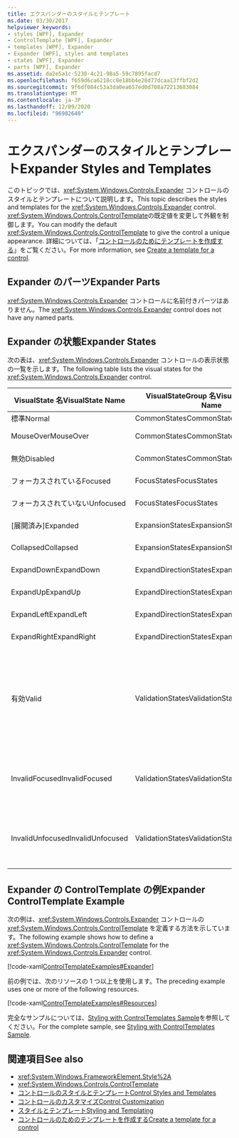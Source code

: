 ```yaml
---
title: エクスパンダーのスタイルとテンプレート
ms.date: 03/30/2017
helpviewer_keywords:
- styles [WPF], Expander
- ControlTemplate [WPF], Expander
- templates [WPF], Expander
- Expander [WPF], styles and templates
- states [WPF], Expander
- parts [WPF], Expander
ms.assetid: da2e5a1c-5230-4c21-98a5-59c7895facd7
ms.openlocfilehash: f659d6ca6218cc8e18bb4e28d77dcaa13ffbf2d2
ms.sourcegitcommit: 9f6df084c53a3da0ea657ed0d708a72213683084
ms.translationtype: MT
ms.contentlocale: ja-JP
ms.lasthandoff: 12/09/2020
ms.locfileid: "96982640"
---
```

# <a name="expander-styles-and-templates"></a><span data-ttu-id="3e3fa-102">エクスパンダーのスタイルとテンプレート</span><span class="sxs-lookup"><span data-stu-id="3e3fa-102">Expander Styles and Templates</span></span>
<span data-ttu-id="3e3fa-103">このトピックでは、<xref:System.Windows.Controls.Expander> コントロールのスタイルとテンプレートについて説明します。</span><span class="sxs-lookup"><span data-stu-id="3e3fa-103">This topic describes the styles and templates for the <xref:System.Windows.Controls.Expander> control.</span></span> <span data-ttu-id="3e3fa-104"><xref:System.Windows.Controls.ControlTemplate>の既定値を変更して外観を制御します。</span><span class="sxs-lookup"><span data-stu-id="3e3fa-104">You can modify the default <xref:System.Windows.Controls.ControlTemplate> to give the control a unique appearance.</span></span> <span data-ttu-id="3e3fa-105">詳細については、「[コントロールのためにテンプレートを作成する](/dotnet/desktop-wpf/themes/how-to-create-apply-template)」をご覧ください。</span><span class="sxs-lookup"><span data-stu-id="3e3fa-105">For more information, see [Create a template for a control](/dotnet/desktop-wpf/themes/how-to-create-apply-template).</span></span>  
  
## <a name="expander-parts"></a><span data-ttu-id="3e3fa-106">Expander のパーツ</span><span class="sxs-lookup"><span data-stu-id="3e3fa-106">Expander Parts</span></span>  
 <span data-ttu-id="3e3fa-107"><xref:System.Windows.Controls.Expander> コントロールに名前付きパーツはありません。</span><span class="sxs-lookup"><span data-stu-id="3e3fa-107">The <xref:System.Windows.Controls.Expander> control does not have any named parts.</span></span>  
  
## <a name="expander-states"></a><span data-ttu-id="3e3fa-108">Expander の状態</span><span class="sxs-lookup"><span data-stu-id="3e3fa-108">Expander States</span></span>  
 <span data-ttu-id="3e3fa-109">次の表は、<xref:System.Windows.Controls.Expander> コントロールの表示状態の一覧を示します。</span><span class="sxs-lookup"><span data-stu-id="3e3fa-109">The following table lists the visual states for the <xref:System.Windows.Controls.Expander> control.</span></span>  
  
|<span data-ttu-id="3e3fa-110">VisualState 名</span><span class="sxs-lookup"><span data-stu-id="3e3fa-110">VisualState Name</span></span>|<span data-ttu-id="3e3fa-111">VisualStateGroup 名</span><span class="sxs-lookup"><span data-stu-id="3e3fa-111">VisualStateGroup Name</span></span>|<span data-ttu-id="3e3fa-112">説明</span><span class="sxs-lookup"><span data-stu-id="3e3fa-112">Description</span></span>|  
|-|-|-|  
|<span data-ttu-id="3e3fa-113">標準</span><span class="sxs-lookup"><span data-stu-id="3e3fa-113">Normal</span></span>|<span data-ttu-id="3e3fa-114">CommonStates</span><span class="sxs-lookup"><span data-stu-id="3e3fa-114">CommonStates</span></span>|<span data-ttu-id="3e3fa-115">既定の状態です。</span><span class="sxs-lookup"><span data-stu-id="3e3fa-115">The default state.</span></span>|  
|<span data-ttu-id="3e3fa-116">MouseOver</span><span class="sxs-lookup"><span data-stu-id="3e3fa-116">MouseOver</span></span>|<span data-ttu-id="3e3fa-117">CommonStates</span><span class="sxs-lookup"><span data-stu-id="3e3fa-117">CommonStates</span></span>|<span data-ttu-id="3e3fa-118">マウス ポインターがコントロール上に配置されます。</span><span class="sxs-lookup"><span data-stu-id="3e3fa-118">The mouse pointer is positioned over the control.</span></span>|  
|<span data-ttu-id="3e3fa-119">無効</span><span class="sxs-lookup"><span data-stu-id="3e3fa-119">Disabled</span></span>|<span data-ttu-id="3e3fa-120">CommonStates</span><span class="sxs-lookup"><span data-stu-id="3e3fa-120">CommonStates</span></span>|<span data-ttu-id="3e3fa-121">コントロールが無効になっています。</span><span class="sxs-lookup"><span data-stu-id="3e3fa-121">The control is disabled.</span></span>|  
|<span data-ttu-id="3e3fa-122">フォーカスされている</span><span class="sxs-lookup"><span data-stu-id="3e3fa-122">Focused</span></span>|<span data-ttu-id="3e3fa-123">FocusStates</span><span class="sxs-lookup"><span data-stu-id="3e3fa-123">FocusStates</span></span>|<span data-ttu-id="3e3fa-124">コントロールにフォーカスがあります。</span><span class="sxs-lookup"><span data-stu-id="3e3fa-124">The control has focus.</span></span>|  
|<span data-ttu-id="3e3fa-125">フォーカスされていない</span><span class="sxs-lookup"><span data-stu-id="3e3fa-125">Unfocused</span></span>|<span data-ttu-id="3e3fa-126">FocusStates</span><span class="sxs-lookup"><span data-stu-id="3e3fa-126">FocusStates</span></span>|<span data-ttu-id="3e3fa-127">コントロールにフォーカスがありません。</span><span class="sxs-lookup"><span data-stu-id="3e3fa-127">The control does not have focus.</span></span>|  
|<span data-ttu-id="3e3fa-128">[展開済み]</span><span class="sxs-lookup"><span data-stu-id="3e3fa-128">Expanded</span></span>|<span data-ttu-id="3e3fa-129">ExpansionStates</span><span class="sxs-lookup"><span data-stu-id="3e3fa-129">ExpansionStates</span></span>|<span data-ttu-id="3e3fa-130">コントロールが展開されています。</span><span class="sxs-lookup"><span data-stu-id="3e3fa-130">The control is expanded.</span></span>|  
|<span data-ttu-id="3e3fa-131">Collapsed</span><span class="sxs-lookup"><span data-stu-id="3e3fa-131">Collapsed</span></span>|<span data-ttu-id="3e3fa-132">ExpansionStates</span><span class="sxs-lookup"><span data-stu-id="3e3fa-132">ExpansionStates</span></span>|<span data-ttu-id="3e3fa-133">コントロールが展開されていません。</span><span class="sxs-lookup"><span data-stu-id="3e3fa-133">The control is not expanded.</span></span>|  
|<span data-ttu-id="3e3fa-134">ExpandDown</span><span class="sxs-lookup"><span data-stu-id="3e3fa-134">ExpandDown</span></span>|<span data-ttu-id="3e3fa-135">ExpandDirectionStates</span><span class="sxs-lookup"><span data-stu-id="3e3fa-135">ExpandDirectionStates</span></span>|<span data-ttu-id="3e3fa-136">コントロールが下方向に展開しています。</span><span class="sxs-lookup"><span data-stu-id="3e3fa-136">The control expands down.</span></span>|  
|<span data-ttu-id="3e3fa-137">ExpandUp</span><span class="sxs-lookup"><span data-stu-id="3e3fa-137">ExpandUp</span></span>|<span data-ttu-id="3e3fa-138">ExpandDirectionStates</span><span class="sxs-lookup"><span data-stu-id="3e3fa-138">ExpandDirectionStates</span></span>|<span data-ttu-id="3e3fa-139">コントロールが上方向に展開しています。</span><span class="sxs-lookup"><span data-stu-id="3e3fa-139">The control expands up.</span></span>|  
|<span data-ttu-id="3e3fa-140">ExpandLeft</span><span class="sxs-lookup"><span data-stu-id="3e3fa-140">ExpandLeft</span></span>|<span data-ttu-id="3e3fa-141">ExpandDirectionStates</span><span class="sxs-lookup"><span data-stu-id="3e3fa-141">ExpandDirectionStates</span></span>|<span data-ttu-id="3e3fa-142">コントロールが左方向に展開しています。</span><span class="sxs-lookup"><span data-stu-id="3e3fa-142">The control expands left.</span></span>|  
|<span data-ttu-id="3e3fa-143">ExpandRight</span><span class="sxs-lookup"><span data-stu-id="3e3fa-143">ExpandRight</span></span>|<span data-ttu-id="3e3fa-144">ExpandDirectionStates</span><span class="sxs-lookup"><span data-stu-id="3e3fa-144">ExpandDirectionStates</span></span>|<span data-ttu-id="3e3fa-145">コントロールが右方向に展開しています。</span><span class="sxs-lookup"><span data-stu-id="3e3fa-145">The control expands right.</span></span>|  
|<span data-ttu-id="3e3fa-146">有効</span><span class="sxs-lookup"><span data-stu-id="3e3fa-146">Valid</span></span>|<span data-ttu-id="3e3fa-147">ValidationStates</span><span class="sxs-lookup"><span data-stu-id="3e3fa-147">ValidationStates</span></span>|<span data-ttu-id="3e3fa-148">このコントロールで <xref:System.Windows.Controls.Validation> クラスを使用し、<xref:System.Windows.Controls.Validation.HasError%2A?displayProperty=nameWithType> 添付プロパティは `false` です。</span><span class="sxs-lookup"><span data-stu-id="3e3fa-148">The control uses the <xref:System.Windows.Controls.Validation> class and the <xref:System.Windows.Controls.Validation.HasError%2A?displayProperty=nameWithType> attached property is `false`.</span></span>|  
|<span data-ttu-id="3e3fa-149">InvalidFocused</span><span class="sxs-lookup"><span data-stu-id="3e3fa-149">InvalidFocused</span></span>|<span data-ttu-id="3e3fa-150">ValidationStates</span><span class="sxs-lookup"><span data-stu-id="3e3fa-150">ValidationStates</span></span>|<span data-ttu-id="3e3fa-151"><xref:System.Windows.Controls.Validation.HasError%2A?displayProperty=nameWithType> 添付プロパティは、コントロールにフォーカスがある `true` です。</span><span class="sxs-lookup"><span data-stu-id="3e3fa-151">The <xref:System.Windows.Controls.Validation.HasError%2A?displayProperty=nameWithType> attached property is `true` has the control has focus.</span></span>|  
|<span data-ttu-id="3e3fa-152">InvalidUnfocused</span><span class="sxs-lookup"><span data-stu-id="3e3fa-152">InvalidUnfocused</span></span>|<span data-ttu-id="3e3fa-153">ValidationStates</span><span class="sxs-lookup"><span data-stu-id="3e3fa-153">ValidationStates</span></span>|<span data-ttu-id="3e3fa-154"><xref:System.Windows.Controls.Validation.HasError%2A?displayProperty=nameWithType> 添付プロパティは、コントロールにフォーカスがない `true` です。</span><span class="sxs-lookup"><span data-stu-id="3e3fa-154">The <xref:System.Windows.Controls.Validation.HasError%2A?displayProperty=nameWithType> attached property is `true` has the control does not have focus.</span></span>|  
  
## <a name="expander-controltemplate-example"></a><span data-ttu-id="3e3fa-155">Expander の ControlTemplate の例</span><span class="sxs-lookup"><span data-stu-id="3e3fa-155">Expander ControlTemplate Example</span></span>  
 <span data-ttu-id="3e3fa-156">次の例は、<xref:System.Windows.Controls.Expander> コントロールの <xref:System.Windows.Controls.ControlTemplate> を定義する方法を示しています。</span><span class="sxs-lookup"><span data-stu-id="3e3fa-156">The following example shows how to define a <xref:System.Windows.Controls.ControlTemplate> for the <xref:System.Windows.Controls.Expander> control.</span></span>  
  
 [!code-xaml[ControlTemplateExamples#Expander](~/samples/snippets/csharp/VS_Snippets_Wpf/ControlTemplateExamples/CS/resources/expander.xaml#expander)]  
  
 <span data-ttu-id="3e3fa-157">前の例では、次のリソースの 1 つ以上を使用します。</span><span class="sxs-lookup"><span data-stu-id="3e3fa-157">The preceding example uses one or more of the following resources.</span></span>  
  
 [!code-xaml[ControlTemplateExamples#Resources](~/samples/snippets/csharp/VS_Snippets_Wpf/ControlTemplateExamples/CS/resources/shared.xaml#resources)]  
  
 <span data-ttu-id="3e3fa-158">完全なサンプルについては、[Styling with ControlTemplates Sample](https://github.com/Microsoft/WPF-Samples/tree/master/Styles%20&%20Templates/IntroToStylingAndTemplating)を参照してください。</span><span class="sxs-lookup"><span data-stu-id="3e3fa-158">For the complete sample, see [Styling with ControlTemplates Sample](https://github.com/Microsoft/WPF-Samples/tree/master/Styles%20&%20Templates/IntroToStylingAndTemplating).</span></span>  
  
## <a name="see-also"></a><span data-ttu-id="3e3fa-159">関連項目</span><span class="sxs-lookup"><span data-stu-id="3e3fa-159">See also</span></span>

- <xref:System.Windows.FrameworkElement.Style%2A>
- <xref:System.Windows.Controls.ControlTemplate>
- [<span data-ttu-id="3e3fa-160">コントロールのスタイルとテンプレート</span><span class="sxs-lookup"><span data-stu-id="3e3fa-160">Control Styles and Templates</span></span>](control-styles-and-templates.md)
- [<span data-ttu-id="3e3fa-161">コントロールのカスタマイズ</span><span class="sxs-lookup"><span data-stu-id="3e3fa-161">Control Customization</span></span>](control-customization.md)
- [<span data-ttu-id="3e3fa-162">スタイルとテンプレート</span><span class="sxs-lookup"><span data-stu-id="3e3fa-162">Styling and Templating</span></span>](/dotnet/desktop-wpf/fundamentals/styles-templates-overview)
- [<span data-ttu-id="3e3fa-163">コントロールのためのテンプレートを作成する</span><span class="sxs-lookup"><span data-stu-id="3e3fa-163">Create a template for a control</span></span>](/dotnet/desktop-wpf/themes/how-to-create-apply-template)

